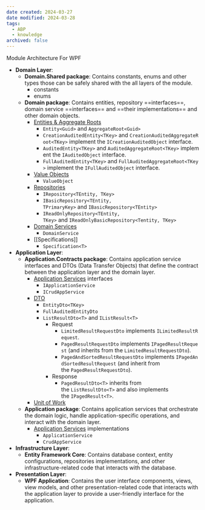 ```yaml
---
date created: 2024-03-27
date modified: 2024-03-28
tags:
  - ABP
  - knowledge
archived: false
---
```

Module Architecture For WPF



- **Domain Layer**:
	- **Domain.Shared package**: Contains constants, enums and other types those can be safely shared with the all layers of the module.
		- constants
		- enums
	- **Domain package**: Contains entities, repository ==interfaces==, domain service ==interfaces== and ==their implementations== and other domain objects.
		- [Entities & Aggregate Roots](Entities%20&%20Aggregate%20Roots.md)
			- `Entity<Guid>` and `AggregateRoot<Guid>`
			- `CreationAuditedEntity<TKey>` and `CreationAuditedAggregateRoot<TKey>` implement the `ICreationAuditedObject` interface.
			- `AuditedEntity<TKey>` and `AuditedAggregateRoot<TKey>` implement the `IAuditedObject` interface.
			- `FullAuditedEntity<TKey>` and `FullAuditedAggregateRoot<TKey>` implement the `IFullAuditedObject` interface.
		- [Value Objects](Value%20Objects.md)
			- `ValueObject`
		- [Repositories](Repositories.md)
			- `IRepository<TEntity, TKey>`
			- `IBasicRepository<TEntity, TPrimaryKey>` and `IBasicRepository<TEntity>`
			- `IReadOnlyRepository<TEntity, TKey>` and `IReadOnlyBasicRepository<Tentity, TKey>`
		- [Domain Services](Domain%20Services.md)
			- `DomainService`
		- [[Specifications]]
			- `Specification<T>`
- **Application Layer**:
	- **Application.Contracts package**: Contains application service interfaces and DTOs (Data Transfer Objects) that define the contract between the application layer and the domain layer.
		- [Application Services](Application%20Services.md) interfaces
			- `IApplicationService`
			- `ICrudAppService`
		- [DTO](Data%20Transfer%20Objects.md)
			- `EntityDto<TKey>`
			- `FullAuditedEntityDto`
			- `ListResultDto<T>` and `IListResult<T>`
				- Request
					- `LimitedResultRequestDto` implements `ILimitedResultRequest`.
					- `PagedResultRequestDto` implements `IPagedResultRequest` (and inherits from the `LimitedResultRequestDto`).
					- `PagedAndSortedResultRequestDto` implements `IPagedAndSortedResultRequest` (and inherit from the `PagedResultRequestDto`).
				- Response
					- `PagedResultDto<T>` inherits from the `ListResultDto<T>` and also implements the `IPagedResult<T>`.
		- [Unit of Work](Unit%20of%20Work.md)
	- **Application package**: Contains application services that orchestrate the domain logic, handle application-specific operations, and interact with the domain layer.
		- [Application Services](Application%20Services.md) implementations
			- `ApplicationService`
			- `CrudAppService`
- **Infrastructure Layer**:
	- **Entity Framework Core**: Contains database context, entity configurations, repositories implementations, and other infrastructure-related code that interacts with the database.
- **Presentation Layer**:
	- **WPF Application**: Contains the user interface components, views, view models, and other presentation-related code that interacts with the application layer to provide a user-friendly interface for the application.
